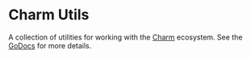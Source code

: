 # Charm Utils

A collection of utilities for working with the [Charm](https://charm.sh/) ecosystem. See the [GoDocs](https://pkg.go.dev/github.com/Broderick-Westrope/charmutils) for more details.
